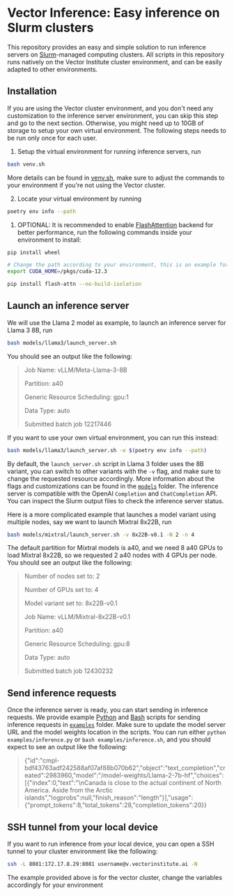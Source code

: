 # Vector Inference: Easy inference on Slurm clusters
This repository provides an easy and simple solution to run inference servers on [Slurm](https://slurm.schedmd.com/overview.html)-managed computing clusters. All scripts in this repository runs natively on the Vector Institute cluster environment, and can be easily adapted to other environments.  

## Installation
If you are using the Vector cluster environment, and you don't need any customization to the inference server environment, you can skip this step and go to the next section. Otherwise, you might need up to 10GB of storage to setup your own virtual environment. The following steps needs to be run only once for each user.

1. Setup the virtual environment for running inference servers, run 
```bash
bash venv.sh
```
More details can be found in [venv.sh](venv.sh), make sure to adjust the commands to your environment if you're not using the Vector cluster.

2. Locate your virtual environment by running
```bash
poetry env info --path
```

1. OPTIONAL: It is recommended to enable [FlashAttention](https://github.com/Dao-AILab/flash-attention) backend for better performance, run the following commands inside your environment to install:
```bash
pip install wheel

# Change the path according to your environment, this is an example for the Vector cluster
export CUDA_HOME=/pkgs/cuda-12.3

pip install flash-attn --no-build-isolation
```

## Launch an inference server
We will use the Llama 2 model as example, to launch an inference server for Llama 3 8B, run
```bash
bash models/llama3/launch_server.sh
```
You should see an output like the following:
> Job Name: vLLM/Meta-Llama-3-8B
> 
> Partition: a40
> 
> Generic Resource Scheduling: gpu:1
> 
> Data Type: auto
> 
> Submitted batch job 12217446

If you want to use your own virtual environment, you can run this instead:
```bash
bash models/llama3/launch_server.sh -e $(poetry env info --path)
```
By default, the `launch_server.sh` script in Llama 3 folder uses the 8B variant, you can switch to other variants with the `-v` flag, and make sure to change the requested resource accordingly. More information about the flags and customizations can be found in the [`models`](models) folder. The inference server is compatible with the OpenAI `Completion` and `ChatCompletion` API. You can inspect the Slurm output files to check the inference server status. 

Here is a more complicated example that launches a model variant using multiple nodes, say we want to launch Mixtral 8x22B, run
```bash
bash models/mixtral/launch_server.sh -v 8x22B-v0.1 -N 2 -n 4
```
The default partition for Mixtral models is a40, and we need 8 a40 GPUs to load Mixtral 8x22B, so we requested 2 a40 nodes with 4 GPUs per node. You should see an output like the following:
> Number of nodes set to: 2
>
> Number of GPUs set to: 4
>
> Model variant set to: 8x22B-v0.1
> 
> Job Name: vLLM/Mixtral-8x22B-v0.1
> 
> Partition: a40
> 
> Generic Resource Scheduling: gpu:8
> 
> Data Type: auto
> 
> Submitted batch job 12430232

## Send inference requests
Once the inference server is ready, you can start sending in inference requests. We provide example [Python](examples/inference.py) and [Bash](examples/inference.sh) scripts for sending inference requests in [`examples`](examples) folder. Make sure to update the model server URL and the model weights location in the scripts. You can run either `python examples/inference.py` or `bash examples/inference.sh`, and you should expect to see an output like the following:
> {"id":"cmpl-bdf43763adf242588af07af88b070b62","object":"text_completion","created":2983960,"model":"/model-weights/Llama-2-7b-hf","choices":[{"index":0,"text":"\nCanada is close to the actual continent of North America. Aside from the Arctic islands","logprobs":null,"finish_reason":"length"}],"usage":{"prompt_tokens":8,"total_tokens":28,"completion_tokens":20}}

## SSH tunnel from your local device
If you want to run inference from your local device, you can open a SSH tunnel to your cluster environment like the following:
```bash
ssh -L 8081:172.17.8.29:8081 username@v.vectorinstitute.ai -N
```
The example provided above is for the vector cluster, change the variables accordingly for your environment